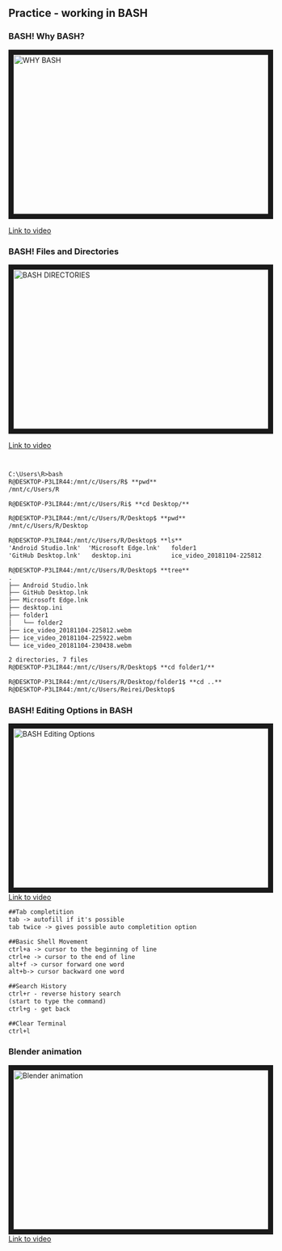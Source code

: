## Practice - working in BASH

### BASH! Why BASH?

<a href="http://www.youtube.com/watch?feature=player_embedded&v=ToCwNHh6Faw
" target="_blank"><img src="http://img.youtube.com/vi/ToCwNHh6Faw/0.jpg" 
alt="WHY BASH" width="560" height="315" border="10" /></a>


[Link to video](https://www.youtube.com/watch?v=ToCwNHh6Faw)

### BASH! Files and Directories

<a href="http://www.youtube.com/watch?feature=player_embedded&v=9uUl8Iv2t6E
" target="_blank"><img src="http://img.youtube.com/vi/9uUl8Iv2t6E/0.jpg" 
alt="BASH DIRECTORIES" width="560" height="315" border="10" /></a>

[Link to video](https://youtu.be/9uUl8Iv2t6E)

```markdown


C:\Users\R>bash
R@DESKTOP-P3LIR44:/mnt/c/Users/R$ **pwd**
/mnt/c/Users/R

R@DESKTOP-P3LIR44:/mnt/c/Users/Ri$ **cd Desktop/**

R@DESKTOP-P3LIR44:/mnt/c/Users/R/Desktop$ **pwd**
/mnt/c/Users/R/Desktop

R@DESKTOP-P3LIR44:/mnt/c/Users/R/Desktop$ **ls**
'Android Studio.lnk'  'Microsoft Edge.lnk'   folder1                          ice_video_20181104-225922.webm
'GitHub Desktop.lnk'   desktop.ini           ice_video_20181104-225812.webm   ice_video_20181104-230438.webm

R@DESKTOP-P3LIR44:/mnt/c/Users/R/Desktop$ **tree**
.
├── Android Studio.lnk
├── GitHub Desktop.lnk
├── Microsoft Edge.lnk
├── desktop.ini
├── folder1
│   └── folder2
├── ice_video_20181104-225812.webm
├── ice_video_20181104-225922.webm
└── ice_video_20181104-230438.webm

2 directories, 7 files
R@DESKTOP-P3LIR44:/mnt/c/Users/R/Desktop$ **cd folder1/**

R@DESKTOP-P3LIR44:/mnt/c/Users/R/Desktop/folder1$ **cd ..**
R@DESKTOP-P3LIR44:/mnt/c/Users/Reirei/Desktop$
```
###  BASH! Editing Options in BASH
<a href="http://www.youtube.com/watch?feature=player_embedded&v=VR9XDZS9Pho
" target="_blank"><img src="http://img.youtube.com/vi/VR9XDZS9PhoE/0.jpg" 
alt="BASH Editing Options" width="560" height="315" border="10" /></a>
[Link to video](https://youtu.be/R9XDZS9Pho)


```markdown
##Tab completition
tab -> autofill if it's possible
tab twice -> gives possible auto completition option

##Basic Shell Movement
ctrl+a -> cursor to the beginning of line
ctrl+e -> cursor to the end of line
alt+f -> cursor forward one word
alt+b-> cursor backward one word

##Search History
ctrl+r - reverse history search
(start to type the command) 
ctrl+g - get back

##Clear Terminal
ctrl+l 

```
###  Blender animation
<a href="https://www.youtube.com/watch?v=Jkfr95GzhgM&feature=youtu.be
" target="_blank"><img src="http://img.youtube.com/vi/Jkfr95Gzhg/0.jpg" 
alt="Blender animation" width="560" height="315" border="10" /></a>
[Link to video](https://www.youtube.com/watch?v=Jkfr95GzhgM&feature=youtu.be)
